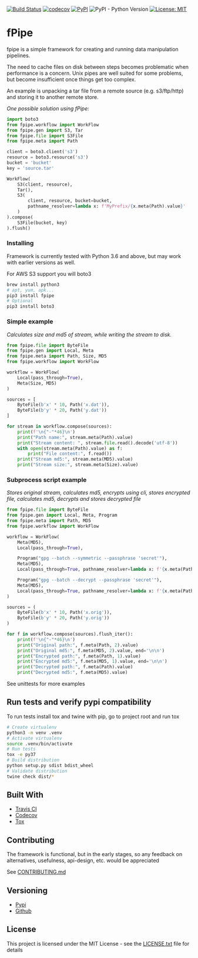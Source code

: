 [![Build Status](https://api.travis-ci.org/vkvam/fpipe.svg?branch=master)](https://travis-ci.org/vkvam/fpipe)
[![codecov](https://codecov.io/gh/vkvam/fpipe/branch/master/graph/badge.svg)](https://codecov.io/gh/vkvam/fpipe)
[![PyPI](https://img.shields.io/pypi/v/fpipe)](https://pypi.org/project/fpipe/)
![PyPI - Python Version](https://img.shields.io/pypi/pyversions/fpipe)
[![License: MIT](https://img.shields.io/badge/License-MIT-yellow.svg)](https://opensource.org/licenses/MIT)
# fPipe

fpipe is a simple framework for creating and running data manipulation pipelines.

The need to cache files on disk between steps becomes problematic when performance is a concern.
Unix pipes are well suited for some problems, but become insufficient once things get too complex.

An example is unpacking a tar file from a remote source (e.g. s3/ftp/http) and storing it to another remote store.

*One possible solution using fPipe:*
```python
import boto3
from fpipe.workflow import WorkFlow
from fpipe.gen import S3, Tar
from fpipe.file import S3File
from fpipe.meta import Path

client = boto3.client('s3')
resource = boto3.resource('s3')
bucket = 'bucket'
key = 'source.tar'

WorkFlow(
    S3(client, resource),
    Tar(),
    S3(
        client, resource, bucket=bucket,
        pathname_resolver=lambda x: f'MyPrefix/{x.meta(Path).value}'
    )
).compose(
    S3File(bucket, key)
).flush()
```


### Installing
Framework is currently tested with Python 3.6 and above, but may work with earlier versions as well.

For AWS S3 support you will boto3

```bash
brew install python3
# apt, yum, apk...
pip3 install fpipe
# Optional
pip3 install boto3
```


### Simple example

*Calculates size and md5 of stream, while writing the stream to disk.*
```python
from fpipe.file import ByteFile
from fpipe.gen import Local, Meta
from fpipe.meta import Path, Size, MD5
from fpipe.workflow import WorkFlow

workflow = WorkFlow(
    Local(pass_through=True),
    Meta(Size, MD5)
)

sources = [
    ByteFile(b'x' * 10, Path('x.dat')),
    ByteFile(b'y' * 20, Path('y.dat'))
]

for stream in workflow.compose(sources):
    print(f'\n{"-"*46}\n')
    print("Path name:", stream.meta(Path).value)
    print("Stream content: ", stream.file.read().decode('utf-8'))
    with open(stream.meta(Path).value) as f:
        print("File content:", f.read())
    print("Stream md5:", stream.meta(MD5).value)
    print("Stream size:", stream.meta(Size).value)
```

### Subprocess script example

*Stores original stream, calculates md5, encrypts using cli, stores encrypted file, calculates md5, decrypts and stores decrypted file*

```python
from fpipe.file import ByteFile
from fpipe.gen import Local, Meta, Program
from fpipe.meta import Path, MD5
from fpipe.workflow import WorkFlow

workflow = WorkFlow(
    Meta(MD5),
    Local(pass_through=True),

    Program("gpg --batch --symmetric --passphrase 'secret'"),
    Meta(MD5),
    Local(pass_through=True, pathname_resolver=lambda x: f'{x.meta(Path).value}.gpg'),

    Program("gpg --batch --decrypt --passphrase 'secret'"),
    Meta(MD5),
    Local(pass_through=True, pathname_resolver=lambda x: f'{x.meta(Path).value}.decrypted')
)

sources = (
    ByteFile(b'x' * 10, Path('x.orig')),
    ByteFile(b'y' * 20, Path('y.orig'))
)

for f in workflow.compose(sources).flush_iter():
    print(f'\n{"-"*46}\n')
    print("Original path:", f.meta(Path, 2).value)
    print("Original md5:", f.meta(MD5, 2).value, end='\n\n')
    print("Encrypted path:", f.meta(Path, 1).value)
    print("Encrypted md5:", f.meta(MD5, 1).value, end='\n\n')
    print("Decrypted path:", f.meta(Path).value)
    print("Decrypted md5:", f.meta(MD5).value)

```

See unittests for more examples

## Run tests and verify pypi compatibility 

To run tests install tox and twine with pip, go to project root and run tox
```bash
# Create virtualenv
python3 -m venv .venv
# Activate virtualenv
source .venv/bin/activate
# Run tests
tox -e py37
# Build distribution
python setup.py sdist bdist_wheel
# Validate distribution
twine check dist/*
```


## Built With

* [Travis CI](https://travis-ci.org/)
* [Codecov](https://codecov.io/)
* [Tox](https://tox.readthedocs.io/)

## Contributing
The framework is functional, but in the early stages, so any feedback on alternatives, usefulness, api-design, etc. would be appreciated

See [CONTRIBUTING.md](https://github.com/vkvam/fpipe/blob/master/CONTRIBUTING.md)

## Versioning
 
* [Pypi](https://pypi.org/project/fpipe/#history)
* [Github](https://github.com/vkvam/fpipe/releases)

## License
    
This project is licensed under the MIT License - see the [LICENSE.txt](https://github.com/vkvam/fpipe/blob/master/LICENSE.txt) file for details
